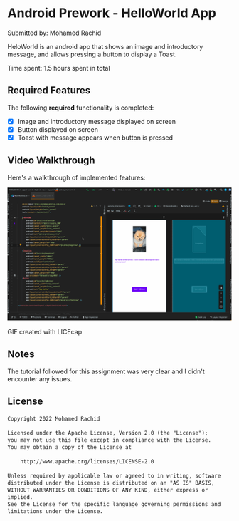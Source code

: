 # Android Prework - HelloWorld App

Submitted by: Mohamed Rachid

HeloWorld is an android app that shows an image and introductory message, and allows pressing a button to display a Toast. 

Time spent: 1.5 hours spent in total

## Required Features

The following **required** functionality is completed:

* [X] Image and introductory message displayed on screen
* [X] Button displayed on screen
* [X] Toast with message appears when button is pressed 

## Video Walkthrough

Here's a walkthrough of implemented features:

<img src='https://github.com/mohamedrachid8892/HelloWorld/blob/master/HelloWorld_app.gif' title='Video Walkthrough' width='' alt='Video Walkthrough' />


GIF created with LICEcap

## Notes

The tutorial followed for this assignment was very clear and I didn't encounter any issues.

## License

    Copyright 2022 Mohamed Rachid

    Licensed under the Apache License, Version 2.0 (the "License");
    you may not use this file except in compliance with the License.
    You may obtain a copy of the License at

        http://www.apache.org/licenses/LICENSE-2.0

    Unless required by applicable law or agreed to in writing, software
    distributed under the License is distributed on an "AS IS" BASIS,
    WITHOUT WARRANTIES OR CONDITIONS OF ANY KIND, either express or implied.
    See the License for the specific language governing permissions and
    limitations under the License.
